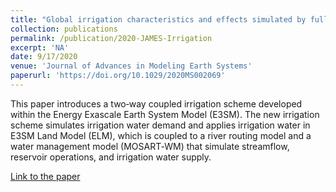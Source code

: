 ```yaml
---
title: "Global irrigation characteristics and effects simulated by fully coupled land surface, river, and water management models in E3SM"
collection: publications
permalink: /publication/2020-JAMES-Irrigation
excerpt: 'NA'
date: 9/17/2020
venue: 'Journal of Advances in Modeling Earth Systems'
paperurl: 'https://doi.org/10.1029/2020MS002069'
---
```

This paper introduces a two‐way coupled irrigation scheme developed within the Energy Exascale Earth System Model (E3SM). The new irrigation scheme simulates irrigation water demand and applies irrigation water in E3SM Land Model (ELM), which is coupled to a river routing model and a water management model (MOSART‐WM) that simulate streamflow, reservoir operations, and irrigation water supply.

[Link to the paper](https://doi.org/10.1029/2020MS002069)

